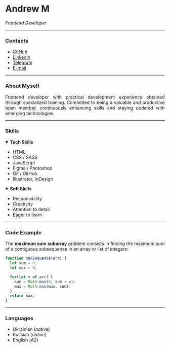 # Andrew M
_Frontend Developer_

---
### Contacts 

- [GitHub](https://github.com/dusixx)
- [Linkedin](https://www.linkedin.com/in/#) 
- [Telegram](https://www.t.me/#)
- [E-mail](mailto:andrew.dev@fake.com)

---
### About Myself
<p align='justify'>
Frontend developer with practical development experience obtained through specialized training. Committed to being a valuable and productive team member, continuously enhancing skills and staying
updated with emerging technologies.
</p>

---
### Skills

<details open>
<summary><b>Tech Skills</b></summary>
    <ul>
        <li>HTML</li>
        <li>CSS / SASS</li>
        <li>JavaScript</li>
        <li>Figma / Photoshop</li>
        <li>Git / GitHub</li>
        <li>Illustrator, InDesign</li>
    </ul>
</details>

<details open>
<summary><b>Soft Skills</b></summary>
    <ul>
        <li>Responsibility</li>
        <li>Creativity</li>
        <li>Attention to detail</li>
        <li>Eager to learn</li>
    </ul>
</details>

---
### Code Example

<p align='justify'>
The <b>maximum sum subarray</b> problem consists in finding the maximum sum of a contiguous subsequence in an array or list of integers:
</p>

```js
function maxSequence(arr) {
  let sum = 0; 
  let max = 0;

  for(let v of arr) {
    sum = Math.max(0, sum + v);
    max = Math.max(max, sum);
  }
  return max;
}
```

---
### Languages
- Ukrainian (_native_)
- Russian (_native_)
- English (_A2_)
